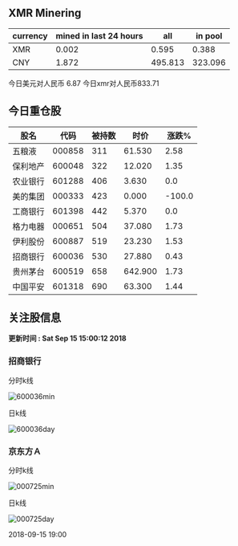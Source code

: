 ## XMR Minering

|currency|mined in last 24 hours|all|in pool|
|---|---|---|---|
|XMR|0.002|0.595|0.388|
|CNY|1.872|495.813|323.096|

今日美元对人民币 6.87	今日xmr对人民币833.71


## 今日重仓股 

|股名|代码|被持数|时价|涨跌%|
|---|---|---|---|---|
|五粮液|000858|311|61.530|2.58|
|保利地产|600048|322|12.020|1.35|
|农业银行|601288|406|3.630|0.0|
|美的集团|000333|423|0.000|-100.0|
|工商银行|601398|442|5.370|0.0|
|格力电器|000651|504|37.080|1.73|
|伊利股份|600887|519|23.230|1.53|
|招商银行|600036|530|27.880|0.43|
|贵州茅台|600519|658|642.900|1.73|
|中国平安|601318|690|63.300|1.44|

## 关注股信息
**更新时间 : Sat Sep 15 15:00:12 2018**
### 招商银行 
分时k线

![600036min](http://image.sinajs.cn/newchart/min/n/sh600036.gif)

日k线

![600036day](http://image.sinajs.cn/newchart/daily/n/sh600036.gif)

### 京东方Ａ 
分时k线

![000725min](http://image.sinajs.cn/newchart/min/n/sz000725.gif)

日k线

![000725day](http://image.sinajs.cn/newchart/daily/n/sz000725.gif)

2018-09-15 19:00